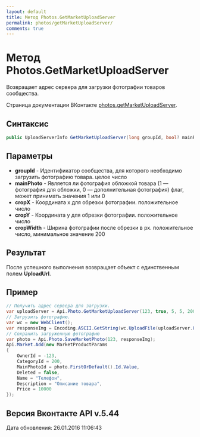 ```yaml
---
layout: default
title: Метод Photos.GetMarketUploadServer
permalink: photos/getMarketUploadServer/
comments: true
---
```

# Метод Photos.GetMarketUploadServer
Возвращает адрес сервера для загрузки фотографии товаров сообщества.

Страница документации ВКонтакте [photos.getMarketUploadServer](https://vk.com/dev/photos.getMarketUploadServer).

## Синтаксис
``` csharp
public UploadServerInfo GetMarketUploadServer(long groupId, bool? mainPhoto = null, long? cropX = null, long? cropY = null, long? cropWidth = null)
```

## Параметры
+ **groupId** - Идентификатор сообщества, для которого необходимо загрузить фотографию товара. целое число
+ **mainPhoto** - Является ли фотография обложкой товара  (1 — фотография для обложки, 0 — дополнительная фотография) флаг, может принимать значения 1 или 0
+ **cropX** - Координата x для обрезки фотографии. положительное число
+ **cropY** - Координата y для обрезки фотографии. положительное число
+ **cropWidth** - Ширина фотографии после обрезки в px. положительное число, минимальное значение 200

## Результат
После успешного выполнения возвращает объект с единственным полем **UploadUrl**.

## Пример
``` csharp
// Получить адрес сервера для загрузки.
var uploadServer = Api.Photo.GetMarketUploadServer(123, true, 5, 5, 200);
// Загрузить фотографию.
var wc = new WebClient();
var responseImg = Encoding.ASCII.GetString(wc.UploadFile(uploadServer.UploadUrl, @"test.jpg"));
// Сохранить загруженную фотографию
var photo = Api.Photo.SaveMarketPhoto(123, responseImg);
Api.Market.Add(new MarketProductParams
{
    OwnerId = -123,
    CategoryId = 200,
    MainPhotoId = photo.FirstOrDefault().Id.Value,
    Deleted = false,
    Name = "Телефон",
    Description = "Описание товара",
    Price = 10000
});
```

## Версия Вконтакте API v.5.44
Дата обновления: 26.01.2016 11:06:43
